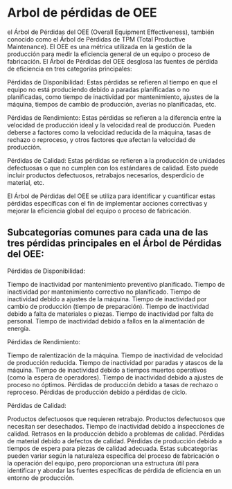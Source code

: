 # Arbol de pérdidas de OEE

el Árbol de Pérdidas del OEE (Overall Equipment Effectiveness), también conocido como el Árbol de Pérdidas de TPM (Total Productive Maintenance). El OEE es una métrica utilizada en la gestión de la producción para medir la eficiencia general de un equipo o proceso de fabricación. El Árbol de Pérdidas del OEE desglosa las fuentes de pérdida de eficiencia en tres categorías principales:

Pérdidas de Disponibilidad: Estas pérdidas se refieren al tiempo en que el equipo no está produciendo debido a paradas planificadas o no planificadas, como tiempo de inactividad por mantenimiento, ajustes de la máquina, tiempos de cambio de producción, averías no planificadas, etc.

Pérdidas de Rendimiento: Estas pérdidas se refieren a la diferencia entre la velocidad de producción ideal y la velocidad real de producción. Pueden deberse a factores como la velocidad reducida de la máquina, tasas de rechazo o reproceso, y otros factores que afectan la velocidad de producción.

Pérdidas de Calidad: Estas pérdidas se refieren a la producción de unidades defectuosas o que no cumplen con los estándares de calidad. Esto puede incluir productos defectuosos, retrabajos necesarios, desperdicio de material, etc.

El Árbol de Pérdidas del OEE se utiliza para identificar y cuantificar estas pérdidas específicas con el fin de implementar acciones correctivas y mejorar la eficiencia global del equipo o proceso de fabricación.

## Subcategorías comunes para cada una de las tres pérdidas principales en el Árbol de Pérdidas del OEE:

Pérdidas de Disponibilidad:

Tiempo de inactividad por mantenimiento preventivo planificado.
Tiempo de inactividad por mantenimiento correctivo no planificado.
Tiempo de inactividad debido a ajustes de la máquina.
Tiempo de inactividad por cambio de producción (tiempo de preparación).
Tiempo de inactividad debido a falta de materiales o piezas.
Tiempo de inactividad por falta de personal.
Tiempo de inactividad debido a fallos en la alimentación de energía.

Pérdidas de Rendimiento:

Tiempo de ralentización de la máquina.
Tiempo de inactividad de velocidad de producción reducida.
Tiempo de inactividad por paradas y atascos de la máquina.
Tiempo de inactividad debido a tiempos muertos operativos (como la espera de operadores).
Tiempo de inactividad debido a ajustes de proceso no óptimos.
Pérdidas de producción debido a tasas de rechazo o reproceso.
Pérdidas de producción debido a pérdidas de ciclo.

Pérdidas de Calidad:

Productos defectuosos que requieren retrabajo.
Productos defectuosos que necesitan ser desechados.
Tiempo de inactividad debido a inspecciones de calidad.
Retrasos en la producción debido a problemas de calidad.
Pérdidas de material debido a defectos de calidad.
Pérdidas de producción debido a tiempos de espera para piezas de calidad adecuada.
Estas subcategorías pueden variar según la naturaleza específica del proceso de fabricación o la operación del equipo, pero proporcionan una estructura útil para identificar y abordar las fuentes específicas de pérdida de eficiencia en un entorno de producción.
